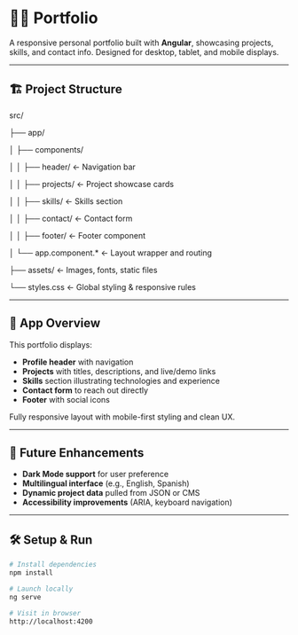 # 🧑‍💻 Portfolio

A responsive personal portfolio built with **Angular**, showcasing projects, skills, and contact info. Designed for desktop, tablet, and mobile displays.

---

## 🏗️ Project Structure

src/

├── app/

│ ├── components/

│ │ ├── header/ ← Navigation bar

│ │ ├── projects/ ← Project showcase cards

│ │ ├── skills/ ← Skills section

│ │ ├── contact/ ← Contact form

│ │ ├── footer/ ← Footer component

│ └── app.component.* ← Layout wrapper and routing

├── assets/ ← Images, fonts, static files

└── styles.css ← Global styling & responsive rules

---

## 📌 App Overview

This portfolio displays:

- **Profile header** with navigation
- **Projects** with titles, descriptions, and live/demo links
- **Skills** section illustrating technologies and experience
- **Contact form** to reach out directly
- **Footer** with social icons

Fully responsive layout with mobile-first styling and clean UX.

---

## 🚀 Future Enhancements

- **Dark Mode support** for user preference  
- **Multilingual interface** (e.g., English, Spanish)  
- **Dynamic project data** pulled from JSON or CMS  
- **Accessibility improvements** (ARIA, keyboard navigation)  

---

## 🛠️ Setup & Run

```bash
# Install dependencies
npm install

# Launch locally
ng serve

# Visit in browser
http://localhost:4200
